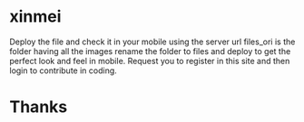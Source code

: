 # xinmei
Deploy the file and check it in your mobile using the server url
files_ori is the folder having all the images
rename the folder to files and deploy to get the perfect look and feel in mobile.
Request you to register in this site and then login to contribute in coding.
# Thanks
